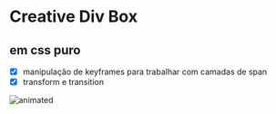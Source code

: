 # Creative Div Box
## em css puro

- [x] manipulação de keyframes para trabalhar com camadas de span
- [x] transform e transition

![animated](https://raw.githubusercontent.com/diegobaena89/CSS30Days/main/18Day%20-%20Creative%20Div%20Box/divbox.gif)
